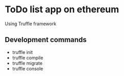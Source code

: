 # ToDo list app on ethereum

Using Truffle framework

## Development commands
- truffle init
- truffle compile
- truffle migrate
- truffle console
